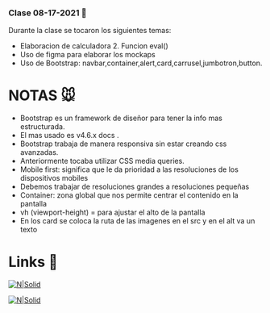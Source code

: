 ### Clase 08-17-2021 🐶

Durante la clase se tocaron los siguientes temas:

- Elaboracion de calculadora 2. Funcion eval()
- Uso de figma para elaborar los mockaps
- Uso de Bootstrap: navbar,container,alert,card,carrusel,jumbotron,button.

# NOTAS  🐭

- Bootstrap es un framework de diseñor para tener la info mas estructurada.
- El mas usado es  v4.6.x docs .
- Bootstrap trabaja de manera responsiva sin estar creando css avanzadas.
-  Anteriormente tocaba utilizar CSS media queries.
- Mobile first: significa que le da prioridad a las resoluciones de los dispositivos mobiles
- Debemos trabajar de resoluciones grandes a resoluciones pequeñas
- Container: zona global que nos permite centrar el contenido en la pantalla
- vh (viewport-height) = para ajustar el alto de la pantalla
- En los card se coloca la ruta de las imagenes en el src y en el alt va un texto

# Links  🐰
[![N|Solid](https://destatic.blob.core.windows.net/images/bootstrap-logo.png)](https://getbootstrap.com/)

[![N|Solid](https://www.appvizer.es/media/application/28527/logo/logo-figma.png)](https://www.figma.com/?fuid=)